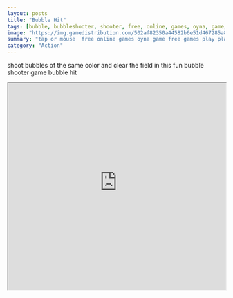 ```yaml
---
layout: posts
title: "Bubble Hit"
tags: [bubble, bubbleshooter, shooter, free, online, games, oyna, game, free, games, play, play, games]
image: "https://img.gamedistribution.com/502af82350a44582b6e51d467285a8c0.jpg"
summary: "tap or mouse  free online games oyna game free games play play games"
category: "Action"
---
```


shoot bubbles of the same color and clear the field in this fun bubble shooter game bubble hit

<iframe width="100%" height="480px;" src="https://html5.gamedistribution.com/502af82350a44582b6e51d467285a8c0/"></iframe>